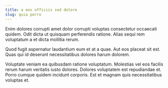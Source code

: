 ```yaml
---
title: a eos officiis sed dolore
slug: quia porro
---
```


Enim dolores corrupti amet dolor corrupti voluptas consectetur occaecati quidem. Odit dicta ut quisquam perferendis ratione. Alias sequi rem voluptatum a et dicta mollitia rerum.

Quod fugit aspernatur laudantium eum et at a quae. Aut eos placeat sit est. Quas qui id deserunt necessitatibus dolores harum dolorem.

Voluptate veniam ea quibusdam ratione voluptatum. Molestias vel eos facilis rerum harum veritatis iusto dolores. Dolores voluptatem est repudiandae et. Porro cumque quidem incidunt corporis. Est et magnam quis necessitatibus voluptas et.
